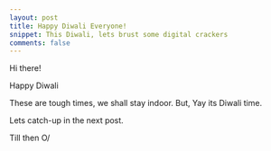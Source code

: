 ```yaml
---
layout: post
title: Happy Diwali Everyone!
snippet: This Diwali, lets brust some digital crackers
comments: false
---
```


Hi there!

<p>Happy Diwali</p>

<p>These are tough times, we shall stay indoor. But, Yay its Diwali time.</p>

Lets catch-up in the next post.

Till then O/